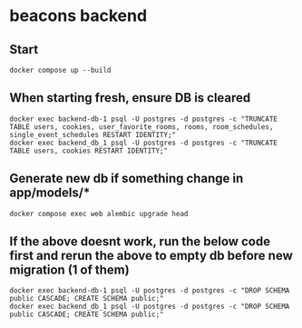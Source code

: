 # beacons backend

## Start
```
docker compose up --build
```
## When starting fresh, ensure DB is cleared
```
docker exec backend-db-1 psql -U postgres -d postgres -c "TRUNCATE TABLE users, cookies, user_favorite_rooms, rooms, room_schedules, single_event_schedules RESTART IDENTITY;"
docker exec backend_db_1 psql -U postgres -d postgres -c "TRUNCATE TABLE users, cookies RESTART IDENTITY;"
```

## Generate new db if something change in app/models/*
```
docker compose exec web alembic upgrade head
```

## If the above doesnt work, run the below code first and rerun the above to empty db before new migration (1 of them)
```
docker exec backend-db-1 psql -U postgres -d postgres -c "DROP SCHEMA public CASCADE; CREATE SCHEMA public;"
docker exec backend_db_1 psql -U postgres -d postgres -c "DROP SCHEMA public CASCADE; CREATE SCHEMA public;"
```
